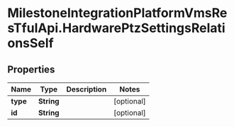 # MilestoneIntegrationPlatformVmsResTfulApi.HardwarePtzSettingsRelationsSelf

## Properties
Name | Type | Description | Notes
------------ | ------------- | ------------- | -------------
**type** | **String** |  | [optional] 
**id** | **String** |  | [optional] 
